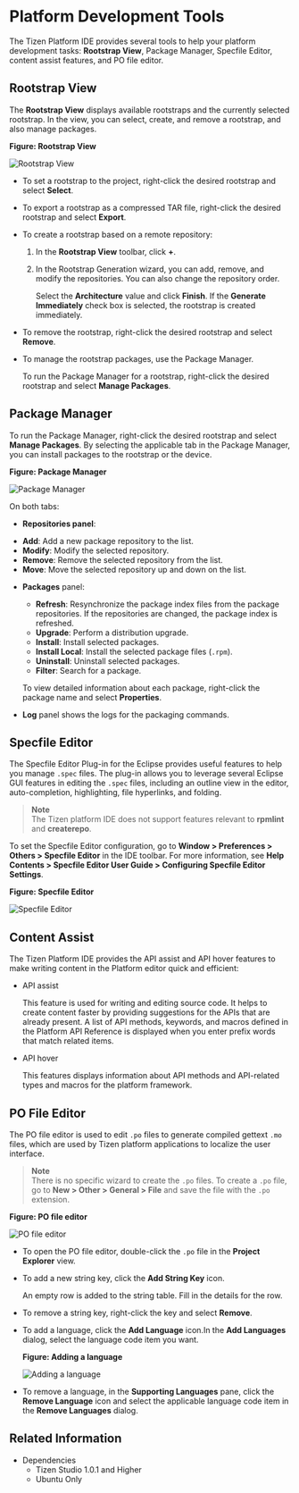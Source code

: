 # Platform Development Tools

The Tizen Platform IDE provides several tools to help your platform development tasks: **Rootstrap View**, Package Manager, Specfile Editor, content assist features, and PO file editor.

## Rootstrap View

The **Rootstrap View** displays available rootstraps and the currently selected rootstrap. In the view, you can select, create, and remove a rootstrap, and also manage packages.

**Figure: Rootstrap View**

![Rootstrap View](./media/platform_rootstrap_view.png)

- To set a rootstrap to the project, right-click the desired rootstrap and select **Select**.

- To export a rootstrap as a compressed TAR file, right-click the desired rootstrap and select **Export**.

- To create a rootstrap based on a remote repository:

  1. In the **Rootstrap View** toolbar, click **+**.

  2. In the Rootstrap Generation wizard, you can add, remove, and modify the repositories. You can also change the repository order.

     Select the **Architecture** value and click **Finish**. If the **Generate Immediately** check box is selected, the rootstrap is created immediately.

- To remove the rootstrap, right-click the desired rootstrap and select **Remove**.

- To manage the rootstrap packages, use the Package Manager.

  To run the Package Manager for a rootstrap, right-click the desired rootstrap and select **Manage Packages**.

## Package Manager

To run the Package Manager, right-click the desired rootstrap and select **Manage Packages**. By selecting the applicable tab in the Package Manager, you can install packages to the rootstrap or the device.

**Figure: Package Manager**

![Package Manager](./media/platform_package_manager.png)

On both tabs:

* **Repositories panel**:
 - **Add**: Add a new package repository to the list.
 - **Modify**: Modify the selected repository.
 - **Remove**: Remove the selected repository from the list.
 - **Move**: Move the selected repository up and down on the list.

 
* **Packages** panel:  
  - **Refresh**: Resynchronize the package index files from the package repositories. If the repositories are changed, the package index is refreshed.
  - **Upgrade**: Perform a distribution upgrade.
  - **Install**: Install selected packages.
  - **Install Local**: Install the selected package files (`.rpm`).
  - **Uninstall**: Uninstall selected packages.
  - **Filter**: Search for a package.

  To view detailed information about each package, right-click the package name and select **Properties**.
* **Log** panel shows the logs for the packaging commands.

## Specfile Editor

The Specfile Editor Plug-in for the Eclipse provides useful features to help you manage `.spec` files. The plug-in allows you to leverage several Eclipse GUI features in editing the `.spec` files, including an outline view in the editor, auto-completion, highlighting, file hyperlinks, and folding.

> **Note**  
> The Tizen platform IDE does not support features relevant to **rpmlint** and **createrepo**.

To set the Specfile Editor configuration, go to **Window > Preferences > Others > Specfile Editor** in the IDE toolbar. For more information, see **Help Contents > Specfile Editor User Guide > Configuring Specfile Editor Settings**.

**Figure: Specfile Editor**

![Specfile Editor](./media/platform_specfile_editor.png)

## Content Assist

The Tizen Platform IDE provides the API assist and API hover features to make writing content in the Platform editor quick and efficient:

- API assist

  This feature is used for writing and editing source code. It helps to create content faster by providing suggestions for the APIs that are already present. A list of API methods, keywords, and macros defined in the Platform API Reference is displayed when you enter prefix words that match related items.

- API hover

  This features displays information about API methods and API-related types and macros for the platform framework.

## PO File Editor

The PO file editor is used to edit `.po` files to generate compiled gettext `.mo` files, which are used by Tizen platform applications to localize the user interface.

> **Note**  
>There is no specific wizard to create the `.po` files. To create a `.po` file, go to **New > Other > General > File** and save the file with the `.po` extension.

**Figure: PO file editor**

![PO file editor](./media/platform_po_file_editor.png)

- To open the PO file editor, double-click the `.po` file in the **Project Explorer** view.
- To add a new string key, click the **Add String Key** icon.

  An empty row is added to the string table. Fill in the details for the row.
- To remove a string key, right-click the key and select **Remove**.
- To add a language, click the **Add Language** icon.In the **Add Languages** dialog, select the language code item you want.

  **Figure: Adding a language**

  ![Adding a language](./media/platform_po_add.png)
- To remove a language, in the **Supporting Languages** pane, click the **Remove Language** icon and select the applicable language code item in the **Remove Languages** dialog.


## Related Information
* Dependencies
  - Tizen Studio 1.0.1 and Higher
  - Ubuntu Only
